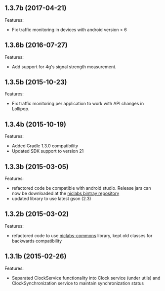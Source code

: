 ## 1.3.7b (2017-04-21)
Features:
  - Fix traffic monitoring in devices with android version > 6

## 1.3.6b (2016-07-27)

Features:
   - Add support for 4g's signal strength measurement.

## 1.3.5b (2015-10-23)

Features:
   - Fix traffic monitoring per application to work with API changes in Lollipop.

## 1.3.4b (2015-10-19)

Features:
  - Added Gradle 1.3.0 compatibility
  - Updated SDK support to version 21

## 1.3.3b (2015-03-05)

Features:
  - refactored code be compatible with android studio. Release jars can now be downloaded at the [niclabs bintray repository](https://bintray.com/niclabs-cl/maven/adkintun-mobile-middleware/1.3.3b/view)
  - updated library to use latest gson (2.3)

## 1.3.2b (2015-03-02)

Features:

  - refactored code to use [niclabs-commons](https://github.com/niclabs/commons-android) library, kept old classes for backwards compatibility


## 1.3.1b (2015-02-26)

Features:

  - Separated ClockService functionality into Clock service (under utils) and ClockSynchronization service to maintain synchronization status
